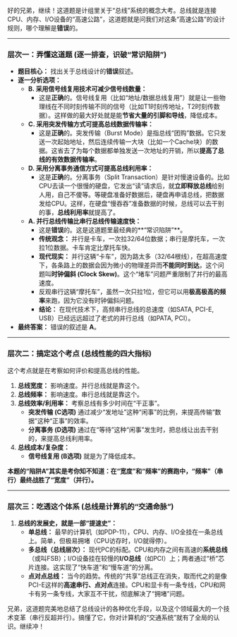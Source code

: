 好的兄弟，继续！这道题是计组里关于“总线”系统的概念大考。总线就是连接CPU、内存、I/O设备的“高速公路”，这道题就是问我们对这条“高速公路”的设计规则，哪个理解是**错误**的。

------



### **层次一：弄懂这道题 (逐一排查，识破“常识陷阱”)**



- **题目核心：** 找出关于总线设计的**错误**叙述。
- **逐一分析选项：**
  - **B. 采用信号线复用技术可减少信号线数量：**
    - 这是**正确**的。信号线复用（比如“地址/数据总线复用”）就是让一些物理线在不同时刻传输不同的信号（比如T1时刻传地址，T2时刻传数据）。这样做的最大好处就是能**节省大量的引脚和导线**，降低成本。
  - **C. 采用突发传输方式可提高总线数据传输率：**
    - 这是**正确**的。突发传输（Burst Mode）是指总线“团购”数据。它只发送一次起始地址，然后连续传输一大块（比如一个Cache块）的数据。这省去了为每个数据都单独发送一次地址的开销，所以**提高了总线的有效数据传输率**。
  - **D. 采用分离事务通信方式可提高总线利用率：**
    - 这是**正确**的。分离事务（Split Transaction）是针对慢速设备的。比如CPU去读一个很慢的硬盘，它发出“读”请求后，就**立即释放总线**给别人用，自己不傻等。等硬盘准备好数据后，硬盘再申请总线，把数据发给CPU。这样，在硬盘“慢吞吞”准备数据的时候，总线可以去干别的事，**总线利用率**就提高了。
  - **A. 并行总线传输比串行总线传输速度快：**
    - 这是**错误**的。这是这道题里最经典的**“常识陷阱”**。
    - **传统观念：** 并行是卡车，一次拉32/64位数据；串行是摩托车，一次拉1位数据。卡车肯定比摩托车快。
    - **现代现实：** 并行这辆“卡车”，因为路太多（32/64根线），在超高速度下，各条路上的数据会因为微小的物理差异而**不能同时到达**，这个问题叫**时钟偏斜 (Clock Skew)**。这个“堵车”问题严重限制了并行的最高速度。
    - 反观串行这辆“摩托车”，虽然一次只拉1位，但它可以用**极高极高的频率**来跑，因为它没有时钟偏斜问题。
    - **结论：** 在现代技术下，高频串行总线的总速度（如SATA, PCI-E, USB）已经远远超过了老式的并行总线（如PATA, PCI）。
- **最终答案：** 错误的叙述是 **A**。

------



### **层次二：搞定这个考点 (总线性能的四大指标)**



这个考点就是在考察如何评价和提高总线的性能。

1. **总线宽度：** 影响速度。并行总线就是靠这个。
2. **总线频率：** 影响速度。串行总线就是靠这个。
3. **总线效率/利用率：** 考察总线有多少时间在“干正事”。
   - **突发传输 (C选项)** 通过减少“发地址”这种“闲事”的比例，来提高传输“数据”这种“正事”的效率。
   - **分离事务 (D选项)** 通过在“等待”这种“闲事”发生时，把总线让出去干别的，来提高总线利用率。
4. **总线成本/复杂度：**
   - **信号线复用 (B选项)** 就是为了降低成本。

**本题的“陷阱A”其实是考你知不知道：在“宽度”和“频率”的赛跑中，“频率”（串行）最终战胜了“宽度”（并行）。**

------



### **层次三：吃透这个体系 (总线是计算机的“交通命脉”)**



1. **总线的发展史，就是一部“提速史”：**
   - **单总线：** 最早的计算机（如PDP-11），CPU、内存、I/O全挂在一条总线上。简单，但极易拥堵（CPU访存时，I/O就得停）。
   - **多总线（总线层次）：** 现代PC的标配。CPU和内存之间有高速的**系统总线**（或叫FSB）；I/O设备挂在较慢的**I/O总线**（如PCI）上；两者通过“桥”芯片连接。这实现了“快车道”和“慢车道”的分离。
   - **点对点总线：** 当今的趋势。传统的“共享”总线正在消失，取而代之的是像PCI-E这样的**高速串行、点对点**连接。CPU和显卡有一条专线，CPU和网卡有另一条专线，大家互不干扰，彻底解决了“拥堵”问题。

兄弟，这道题完美地总结了总线设计的各种优化手段，以及这个领域最大的一个技术变革（串行反超并行）。搞懂了它，你对计算机的“交通系统”就有了全局的认识。继续冲！
